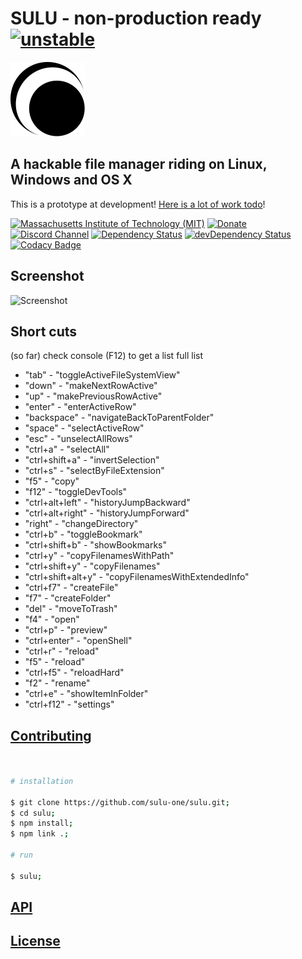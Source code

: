 # SULU - non-production ready [![unstable](http://badges.github.io/stability-badges/dist/unstable.svg)](http://github.com/badges/stability-badges)
![SULU](src/logo-sm.png)
## A hackable file manager riding on Linux, Windows and OS X
This is a prototype at development! [Here is a lot of work todo](https://github.com/sulu-one/sulu/issues)!


[![Massachusetts Institute of Technology (MIT)](https://s-a.github.io/license/img/mit.svg)](/LICENSE.md#mit)
[![Donate](http://s-a.github.io/donate/donate.svg)](http://s-a.github.io/donate/)
[![Discord Channel](https://img.shields.io/badge/discord-testing@reactiflux-738bd7.svg?style=flat-square)](https://discord.gg/rX7hu3D)
[![Dependency Status](https://david-dm.org/sulu-one/sulu.svg)](https://david-dm.org/sulu-one/sulu)
[![devDependency Status](https://david-dm.org/sulu-one/sulu/dev-status.svg)](https://david-dm.org/sulu-one/sulu#info=devDependencies)
[![Codacy Badge](https://www.codacy.com/project/badge/e5ce84ae276649d5ab61f4f1b264e5e0)](https://www.codacy.com/app/stephanahlf/sulu)  

## Screenshot

![Screenshot](/demo.gif)

## Short cuts

(so far) check console (F12) to get a list full list

- "tab" - "toggleActiveFileSystemView"
- "down" - "makeNextRowActive"
- "up" - "makePreviousRowActive"
- "enter" - "enterActiveRow"
- "backspace" - "navigateBackToParentFolder"
- "space" - "selectActiveRow"
- "esc" - "unselectAllRows"
- "ctrl+a" - "selectAll"
- "ctrl+shift+a" - "invertSelection"
- "ctrl+s" - "selectByFileExtension"
- "f5" - "copy"
- "f12" - "toggleDevTools"
- "ctrl+alt+left" - "historyJumpBackward"
- "ctrl+alt+right" - "historyJumpForward"
- "right" - "changeDirectory"
- "ctrl+b" - "toggleBookmark"
- "ctrl+shift+b" - "showBookmarks"
- "ctrl+y" - "copyFilenamesWithPath"
- "ctrl+shift+y" - "copyFilenames"
- "ctrl+shift+alt+y" - "copyFilenamesWithExtendedInfo"
- "ctrl+f7" - "createFile"
- "f7" - "createFolder"
- "del" - "moveToTrash"
- "f4" - "open"
- "ctrl+p" - "preview"
- "ctrl+enter" - "openShell"
- "ctrl+r" - "reload"
- "f5" - "reload"
- "ctrl+f5" - "reloadHard"
- "f2" - "rename"
- "ctrl+e" - "showItemInFolder"
- "ctrl+f12" - "settings"

## [Contributing](/CONTRIBUTING.md)

```bash


# installation

$ git clone https://github.com/sulu-one/sulu.git;
$ cd sulu;
$ npm install;
$ npm link .;

# run

$ sulu;

```

## [API](./docs/api.md)

## [License](/LICENSE.md)
